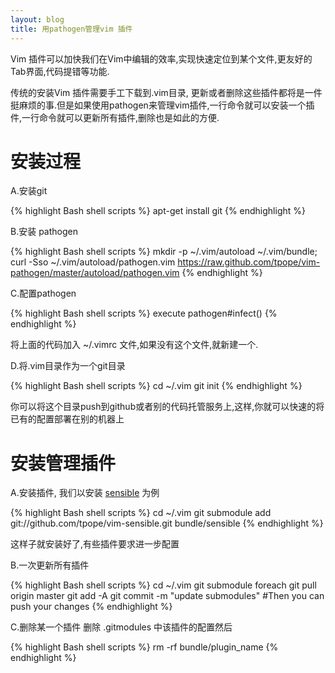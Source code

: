 ```yaml
---
layout: blog
title: 用pathogen管理vim 插件
---
```


Vim 插件可以加快我们在Vim中编辑的效率,实现快速定位到某个文件,更友好的Tab界面,代码提错等功能.

传统的安装Vim 插件需要手工下载到.vim目录, 更新或者删除这些插件都将是一件挺麻烦的事.但是如果使用pathogen来管理vim插件,一行命令就可以安装一个插件,一行命令就可以更新所有插件,删除也是如此的方便.

安装过程
===

A.安装git

{% highlight Bash shell scripts %}
apt-get install git
{% endhighlight %}

B.安装 pathogen

{% highlight Bash shell scripts %}
mkdir -p ~/.vim/autoload ~/.vim/bundle;
curl -Sso ~/.vim/autoload/pathogen.vim https://raw.github.com/tpope/vim-pathogen/master/autoload/pathogen.vim
{% endhighlight %}

C.配置pathogen

{% highlight Bash shell scripts %}
execute pathogen#infect()
{% endhighlight %}

将上面的代码加入 ~/.vimrc 文件,如果没有这个文件,就新建一个.

D.将.vim目录作为一个git目录

{% highlight Bash shell scripts %}
cd ~/.vim
git init
{% endhighlight %}

你可以将这个目录push到github或者别的代码托管服务上,这样,你就可以快速的将已有的配置部署在别的机器上

安装管理插件
===

A.安装插件, 我们以安装 [sensible](https://github.com/tpope/vim-sensible) 为例

{% highlight Bash shell scripts %}
cd ~/.vim
git submodule add git://github.com/tpope/vim-sensible.git bundle/sensible
{% endhighlight %}

这样子就安装好了,有些插件要求进一步配置

B.一次更新所有插件

{% highlight Bash shell scripts %}
cd ~/.vim
git submodule foreach git pull origin master
git add -A
git commit -m "update submodules"
#Then you can push your changes
{% endhighlight %}

C.删除某一个插件
删除 .gitmodules 中该插件的配置然后

{% highlight Bash shell scripts %}
rm -rf bundle/plugin_name
{% endhighlight %}
